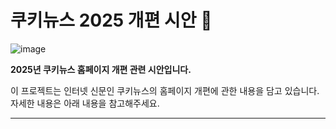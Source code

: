 # 쿠키뉴스 2025 개편 시안 🍪 

![image](https://kuk.kod.es/data/kuk/upload/save/company/kuk17189345464229.png)

**2025년 쿠키뉴스 홈페이지 개편 관련 시안입니다.**

이 프로젝트는 인터넷 신문인 쿠키뉴스의 홈페이지 개편에 관한 내용을 담고 있습니다.
자세한 내용은 아래 내용을 참고해주세요.

---
